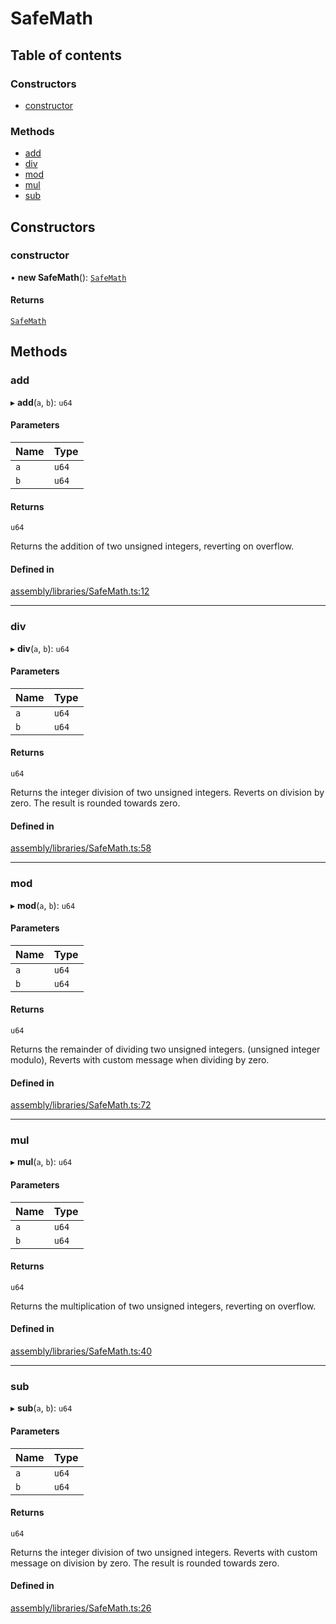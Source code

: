 # SafeMath

## Table of contents

### Constructors

- [constructor](SafeMath.md#constructor)

### Methods

- [add](SafeMath.md#add)
- [div](SafeMath.md#div)
- [mod](SafeMath.md#mod)
- [mul](SafeMath.md#mul)
- [sub](SafeMath.md#sub)

## Constructors

### constructor

• **new SafeMath**(): [`SafeMath`](SafeMath.md)

#### Returns

[`SafeMath`](SafeMath.md)

## Methods

### add

▸ **add**(`a`, `b`): `u64`

#### Parameters

| Name | Type |
| :------ | :------ |
| `a` | `u64` |
| `b` | `u64` |

#### Returns

`u64`

Returns the addition of two unsigned integers,
reverting on overflow.

#### Defined in

[assembly/libraries/SafeMath.ts:12](https://github.com/dusaprotocol/v1-core-confidencial/blob/327ce5d/assembly/libraries/SafeMath.ts#L12)

___

### div

▸ **div**(`a`, `b`): `u64`

#### Parameters

| Name | Type |
| :------ | :------ |
| `a` | `u64` |
| `b` | `u64` |

#### Returns

`u64`

Returns the integer division of two unsigned integers. Reverts on
division by zero. The result is rounded towards zero.

#### Defined in

[assembly/libraries/SafeMath.ts:58](https://github.com/dusaprotocol/v1-core-confidencial/blob/327ce5d/assembly/libraries/SafeMath.ts#L58)

___

### mod

▸ **mod**(`a`, `b`): `u64`

#### Parameters

| Name | Type |
| :------ | :------ |
| `a` | `u64` |
| `b` | `u64` |

#### Returns

`u64`

Returns the remainder of dividing two unsigned integers. (unsigned integer modulo),
Reverts with custom message when dividing by zero.

#### Defined in

[assembly/libraries/SafeMath.ts:72](https://github.com/dusaprotocol/v1-core-confidencial/blob/327ce5d/assembly/libraries/SafeMath.ts#L72)

___

### mul

▸ **mul**(`a`, `b`): `u64`

#### Parameters

| Name | Type |
| :------ | :------ |
| `a` | `u64` |
| `b` | `u64` |

#### Returns

`u64`

Returns the multiplication of two unsigned integers, reverting on
overflow.

#### Defined in

[assembly/libraries/SafeMath.ts:40](https://github.com/dusaprotocol/v1-core-confidencial/blob/327ce5d/assembly/libraries/SafeMath.ts#L40)

___

### sub

▸ **sub**(`a`, `b`): `u64`

#### Parameters

| Name | Type |
| :------ | :------ |
| `a` | `u64` |
| `b` | `u64` |

#### Returns

`u64`

Returns the integer division of two unsigned integers. Reverts with custom message on
division by zero. The result is rounded towards zero.

#### Defined in

[assembly/libraries/SafeMath.ts:26](https://github.com/dusaprotocol/v1-core-confidencial/blob/327ce5d/assembly/libraries/SafeMath.ts#L26)
